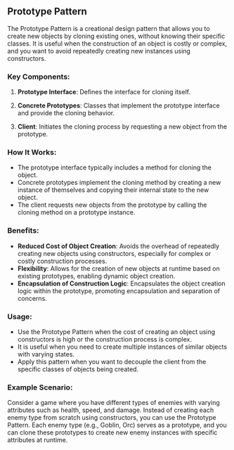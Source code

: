 ## Prototype Pattern

The Prototype Pattern is a creational design pattern that allows you to create new objects by cloning existing ones, without knowing their specific classes. It is useful when the construction of an object is costly or complex, and you want to avoid repeatedly creating new instances using constructors.

### Key Components:

1. **Prototype Interface**: Defines the interface for cloning itself.

2. **Concrete Prototypes**: Classes that implement the prototype interface and provide the cloning behavior.

3. **Client**: Initiates the cloning process by requesting a new object from the prototype.

### How It Works:

- The prototype interface typically includes a method for cloning the object.
- Concrete prototypes implement the cloning method by creating a new instance of themselves and copying their internal state to the new object.
- The client requests new objects from the prototype by calling the cloning method on a prototype instance.

### Benefits:

- **Reduced Cost of Object Creation**: Avoids the overhead of repeatedly creating new objects using constructors, especially for complex or costly construction processes.
- **Flexibility**: Allows for the creation of new objects at runtime based on existing prototypes, enabling dynamic object creation.
- **Encapsulation of Construction Logic**: Encapsulates the object creation logic within the prototype, promoting encapsulation and separation of concerns.

### Usage:

- Use the Prototype Pattern when the cost of creating an object using constructors is high or the construction process is complex.
- It is useful when you need to create multiple instances of similar objects with varying states.
- Apply this pattern when you want to decouple the client from the specific classes of objects being created.

### Example Scenario:

Consider a game where you have different types of enemies with varying attributes such as health, speed, and damage. Instead of creating each enemy type from scratch using constructors, you can use the Prototype Pattern. Each enemy type (e.g., Goblin, Orc) serves as a prototype, and you can clone these prototypes to create new enemy instances with specific attributes at runtime.
